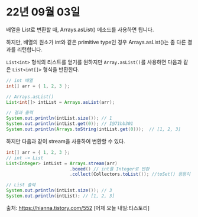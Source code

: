 # 22년 09월 03일

배열을 List로 변환할 때, Arrays.asList() 메소드를 사용하면 됩니다.

하지만, 배열의 원소가 int와 같은 primitive type인 경우 Arrays.asList()는 좀 다른 결과를 리턴합니다.


`List<int>` 형식의 리스트를 얻기를 원하지만 `Array.asList()`를 사용하면 다음과 같은 `List<int[]>` 형식을 반환한다.
```java
// int 배열        
int[] arr = { 1, 2, 3 };

// Arrays.asList()         
List<int[]> intList = Arrays.asList(arr);

// 결과 출력
System.out.println(intList.size()); // 1
System.out.println(intList.get(0)); // I@71bb301
System.out.println(Arrays.toString(intList.get(0)));  // [1, 2, 3]
```

하지만 다음과 같이 stream을 사용하여 변환할 수 있다.
```java
int[] arr = { 1, 2, 3 };
// int -> List
List<Integer> intList = Arrays.stream(arr)
                        .boxed() // int를 Integer로 변환                
                        .collect(Collectors.toList()); //toSet() 등등이 있음

// List 출력        
System.out.println(intList.size()); // 3
System.out.println(intList); // [1, 2, 3]
```

출처: https://hianna.tistory.com/552 [어제 오늘 내일:티스토리]